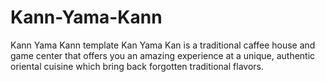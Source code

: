 # Kann-Yama-Kann
Kann Yama Kann template
Kan Yama Kan is a traditional caffee house and game center that offers you an amazing experience at a unique,
authentic oriental cuisine which bring back forgotten traditional flavors.
